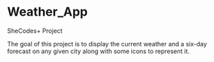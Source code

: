 # Weather_App
SheCodes+ Project

The goal of this project is to display the current weather and a six-day forecast on any given city along with some icons to represent it.
